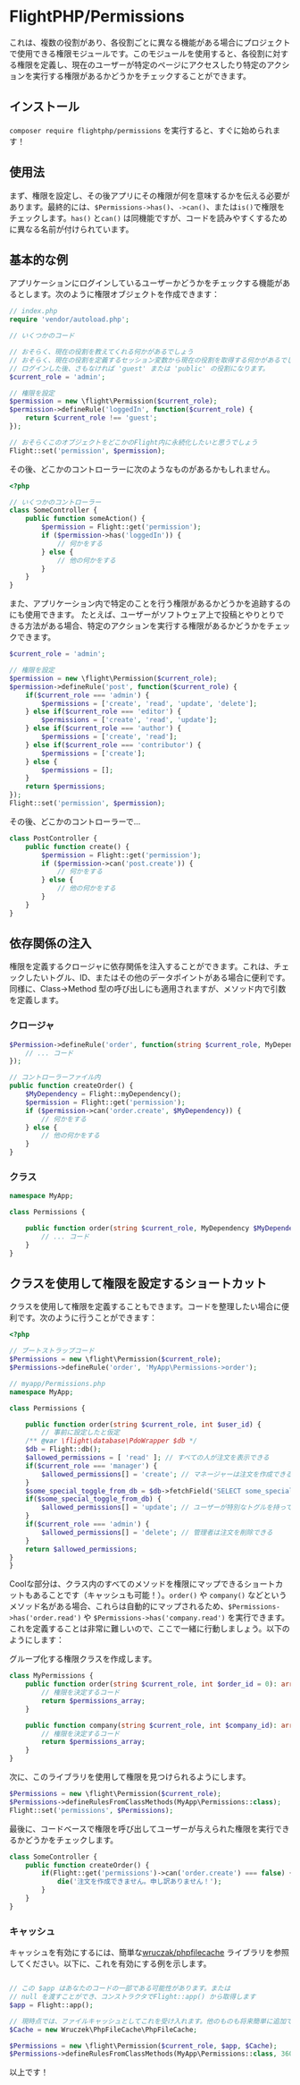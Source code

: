 # FlightPHP/Permissions

これは、複数の役割があり、各役割ごとに異なる機能がある場合にプロジェクトで使用できる権限モジュールです。このモジュールを使用すると、各役割に対する権限を定義し、現在のユーザーが特定のページにアクセスしたり特定のアクションを実行する権限があるかどうかをチェックすることができます。

インストール
-------
`composer require flightphp/permissions` を実行すると、すぐに始められます！

使用法
-------
まず、権限を設定し、その後アプリにその権限が何を意味するかを伝える必要があります。最終的には、`$Permissions->has()`、`->can()`、または`is()`で権限をチェックします。`has()` と`can()` は同機能ですが、コードを読みやすくするために異なる名前が付けられています。

## 基本的な例

アプリケーションにログインしているユーザーかどうかをチェックする機能があるとします。次のように権限オブジェクトを作成できます：

```php
// index.php
require 'vendor/autoload.php';

// いくつかのコード

// おそらく、現在の役割を教えてくれる何かがあるでしょう
// おそらく、現在の役割を定義するセッション変数から現在の役割を取得する何かがあるでしょう
// ログインした後、さもなければ 'guest' または 'public' の役割になります。
$current_role = 'admin';

// 権限を設定
$permission = new \flight\Permission($current_role);
$permission->defineRule('loggedIn', function($current_role) {
	return $current_role !== 'guest';
});

// おそらくこのオブジェクトをどこかのFlight内に永続化したいと思うでしょう
Flight::set('permission', $permission);
```

その後、どこかのコントローラーに次のようなものがあるかもしれません。

```php
<?php

// いくつかのコントローラー
class SomeController {
	public function someAction() {
		$permission = Flight::get('permission');
		if ($permission->has('loggedIn')) {
			// 何かをする
		} else {
			// 他の何かをする
		}
	}
}
```

また、アプリケーション内で特定のことを行う権限があるかどうかを追跡するのにも使用できます。
たとえば、ユーザーがソフトウェア上で投稿とやりとりできる方法がある場合、特定のアクションを実行する権限があるかどうかをチェックできます。

```php
$current_role = 'admin';

// 権限を設定
$permission = new \flight\Permission($current_role);
$permission->defineRule('post', function($current_role) {
	if($current_role === 'admin') {
		$permissions = ['create', 'read', 'update', 'delete'];
	} else if($current_role === 'editor') {
		$permissions = ['create', 'read', 'update'];
	} else if($current_role === 'author') {
		$permissions = ['create', 'read'];
	} else if($current_role === 'contributor') {
		$permissions = ['create'];
	} else {
		$permissions = [];
	}
	return $permissions;
});
Flight::set('permission', $permission);
```

その後、どこかのコントローラーで...

```php
class PostController {
	public function create() {
		$permission = Flight::get('permission');
		if ($permission->can('post.create')) {
			// 何かをする
		} else {
			// 他の何かをする
		}
	}
}
```

## 依存関係の注入
権限を定義するクロージャに依存関係を注入することができます。これは、チェックしたいトグル、ID、またはその他のデータポイントがある場合に便利です。同様に、Class->Method 型の呼び出しにも適用されますが、メソッド内で引数を定義します。

### クロージャ

```php
$Permission->defineRule('order', function(string $current_role, MyDependency $MyDependency = null) {
	// ... コード
});

// コントローラーファイル内
public function createOrder() {
	$MyDependency = Flight::myDependency();
	$permission = Flight::get('permission');
	if ($permission->can('order.create', $MyDependency)) {
		// 何かをする
	} else {
		// 他の何かをする
	}
}
```

### クラス

```php
namespace MyApp;

class Permissions {

	public function order(string $current_role, MyDependency $MyDependency = null) {
		// ... コード
	}
}
```

## クラスを使用して権限を設定するショートカット
クラスを使用して権限を定義することもできます。コードを整理したい場合に便利です。次のように行うことができます：

```php
<?php

// ブートストラップコード
$Permissions = new \flight\Permission($current_role);
$Permissions->defineRule('order', 'MyApp\Permissions->order');

// myapp/Permissions.php
namespace MyApp;

class Permissions {

	public function order(string $current_role, int $user_id) {
		// 事前に設定したと仮定
	/** @var \flight\database\PdoWrapper $db */
	$db = Flight::db();
	$allowed_permissions = [ 'read' ]; // すべての人が注文を表示できる
	if($current_role === 'manager') {
		$allowed_permissions[] = 'create'; // マネージャーは注文を作成できる
	}
	$some_special_toggle_from_db = $db->fetchField('SELECT some_special_toggle FROM settings WHERE id = ?', [ $user_id ]);
	if($some_special_toggle_from_db) {
		$allowed_permissions[] = 'update'; // ユーザーが特別なトグルを持っている場合、注文を更新できる
	}
	if($current_role === 'admin') {
		$allowed_permissions[] = 'delete'; // 管理者は注文を削除できる
	}
	return $allowed_permissions;
}
}
```

Coolな部分は、クラス内のすべてのメソッドを権限にマップできるショートカットもあることです（キャッシュも可能！）。`order()` や `company()` などというメソッド名がある場合、これらは自動的にマップされるため、`$Permissions->has('order.read')` や `$Permissions->has('company.read')` を実行できます。これを定義することは非常に難しいので、ここで一緒に行動しましょう。以下のようにします：

グループ化する権限クラスを作成します。

```php
class MyPermissions {
	public function order(string $current_role, int $order_id = 0): array {
		// 権限を決定するコード
		return $permissions_array;
	}

	public function company(string $current_role, int $company_id): array {
		// 権限を決定するコード
		return $permissions_array;
	}
}
```

次に、このライブラリを使用して権限を見つけられるようにします。

```php
$Permissions = new \flight\Permission($current_role);
$Permissions->defineRulesFromClassMethods(MyApp\Permissions::class);
Flight::set('permissions', $Permissions);
```

最後に、コードベースで権限を呼び出してユーザーが与えられた権限を実行できるかどうかをチェックします。

```php
class SomeController {
	public function createOrder() {
		if(Flight::get('permissions')->can('order.create') === false) {
			die('注文を作成できません。申し訳ありません！');
		}
	}
}
```

### キャッシュ

キャッシュを有効にするには、簡単な[wruczak/phpfilecache](https://docs.flightphp.com/awesome-plugins/php-file-cache) ライブラリを参照してください。以下に、これを有効にする例を示します。

```php

// この $app はあなたのコードの一部である可能性があります。または
// null を渡すことができ、コンストラクタでFlight::app() から取得します
$app = Flight::app();

// 現時点では、ファイルキャッシュとしてこれを受け入れます。他のものも将来簡単に追加できます
$Cache = new Wruczek\PhpFileCache\PhpFileCache;

$Permissions = new \flight\Permission($current_role, $app, $Cache);
$Permissions->defineRulesFromClassMethods(MyApp\Permissions::class, 3600); // 3600 はこれをキャッシュする秒数です。キャッシュを使用しない場合はこれを省略してください
```

以上です！